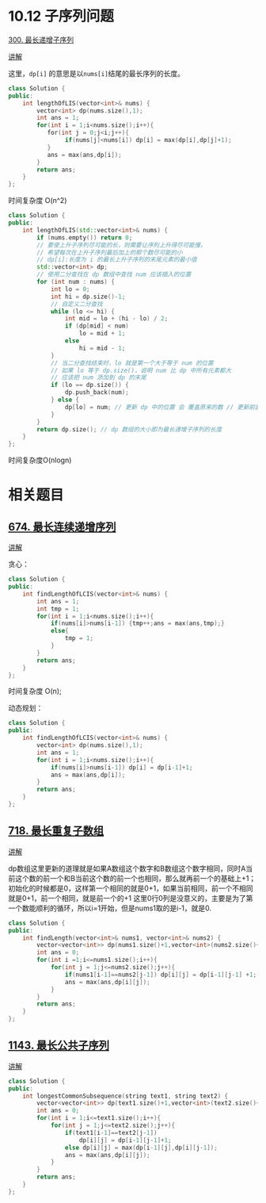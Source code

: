 # 10.12 子序列问题

[300. 最长递增子序列](https://leetcode.cn/problems/longest-increasing-subsequence/)

[讲解](https://programmercarl.com/0300.%E6%9C%80%E9%95%BF%E4%B8%8A%E5%8D%87%E5%AD%90%E5%BA%8F%E5%88%97.html#%E6%80%9D%E8%B7%AF)

这里，`dp[i]` 的意思是以`nums[i]`结尾的最长序列的长度。

```cpp
class Solution {
public:
    int lengthOfLIS(vector<int>& nums) {
        vector<int> dp(nums.size(),1);
        int ans = 1;
        for(int i = 1;i<nums.size();i++){
           for(int j = 0;j<i;j++){
                if(nums[j]<nums[i]) dp[i] = max(dp[i],dp[j]+1);
           }
           ans = max(ans,dp[i]);
        }
        return ans;
    }
};
```

时间复杂度 O(n^2)

```cpp
class Solution {
public:
    int lengthOfLIS(std::vector<int>& nums) {
        if (nums.empty()) return 0;
        // 要使上升子序列尽可能的长，则需要让序列上升得尽可能慢，
        // 希望每次在上升子序列最后加上的那个数尽可能的小
        // dp[i]:长度为 i 的最长上升子序列的末尾元素的最小值
        std::vector<int> dp; 
        // 使用二分查找在 dp 数组中查找 num 应该插入的位置
        for (int num : nums) {
            int lo = 0;
            int hi = dp.size()-1;
            // 自定义二分查找
            while (lo <= hi) {
                int mid = lo + (hi - lo) / 2;
                if (dp[mid] < num)
                    lo = mid + 1;
                else
                    hi = mid - 1;
            }
            // 当二分查找结束时，lo 就是第一个大于等于 num 的位置
            // 如果 lo 等于 dp.size()，说明 num 比 dp 中所有元素都大
            // 应该把 num 添加到 dp 的末尾
            if (lo == dp.size()) {
                dp.push_back(num); 
            } else {
                dp[lo] = num; // 更新 dp 中的位置 会 覆盖原来的数 // 更新前面的没什么影响，主要是更新最后一个数字。
            }
        }
        return dp.size(); // dp 数组的大小即为最长递增子序列的长度
    }
};
```

时间复杂度O(nlogn)
# 相关题目

## [674. 最长连续递增序列](https://leetcode.cn/problems/longest-continuous-increasing-subsequence/)

[讲解](https://programmercarl.com/0674.%E6%9C%80%E9%95%BF%E8%BF%9E%E7%BB%AD%E9%80%92%E5%A2%9E%E5%BA%8F%E5%88%97.html#%E7%AE%97%E6%B3%95%E5%85%AC%E5%BC%80%E8%AF%BE)

贪心： 

```cpp
class Solution {
public:
    int findLengthOfLCIS(vector<int>& nums) {
        int ans = 1;
        int tmp = 1;
        for(int i = 1;i<nums.size();i++){
            if(nums[i]>nums[i-1]) {tmp++;ans = max(ans,tmp);}
            else{
                tmp = 1;
            }
        }
        return ans;
    }
};
```

时间复杂度 O(n);

动态规划：

```cpp
class Solution {
public:
    int findLengthOfLCIS(vector<int>& nums) {
        vector<int> dp(nums.size(),1);
        int ans = 1;
        for(int i = 1;i<nums.size();i++){
            if(nums[i]>nums[i-1]) dp[i] = dp[i-1]+1;
            ans = max(ans,dp[i]);
        }
        return ans;
    }
};
```

## [718. 最长重复子数组](https://leetcode.cn/problems/maximum-length-of-repeated-subarray/)

[讲解](https://programmercarl.com/0718.%E6%9C%80%E9%95%BF%E9%87%8D%E5%A4%8D%E5%AD%90%E6%95%B0%E7%BB%84.html#%E7%AE%97%E6%B3%95%E5%85%AC%E5%BC%80%E8%AF%BE)

dp数组这里更新的道理就是如果A数组这个数字和B数组这个数字相同，同时A当前这个数的前一个和B当前这个数的前一个也相同，那么就再前一个的基础上+1；初始化的时候都是0，这样第一个相同的就是0+1，如果当前相同，前一个不相同就是0+1，前一个相同，就是前一个的+1
这里0行0列是没意义的，主要是为了第一个数能顺利的循环，所以i=1开始，但是nums1取的是i-1，就是0.
```cpp
class Solution {
public:
    int findLength(vector<int>& nums1, vector<int>& nums2) {
        vector<vector<int>> dp(nums1.size()+1,vector<int>(nums2.size()+1,0));
        int ans = 0;
        for(int i =1;i<=nums1.size();i++){
            for(int j = 1;j<=nums2.size();j++){
                if(nums1[i-1]==nums2[j-1]) dp[i][j] = dp[i-1][j-1] +1;
                ans = max(ans,dp[i][j]);
            }
        }
        return ans;
    }
};
```

## [1143. 最长公共子序列](https://leetcode.cn/problems/longest-common-subsequence/)

[讲解](https://programmercarl.com/1143.%E6%9C%80%E9%95%BF%E5%85%AC%E5%85%B1%E5%AD%90%E5%BA%8F%E5%88%97.html#%E6%80%9D%E8%B7%AF)

```cpp
class Solution {
public:
    int longestCommonSubsequence(string text1, string text2) {
        vector<vector<int>> dp(text1.size()+1,vector<int>(text2.size()+1,0));
        int ans = 0;
        for(int i = 1;i<=text1.size();i++){
            for(int j = 1;j<=text2.size();j++){
                if(text1[i-1]==text2[j-1])
                    dp[i][j] = dp[i-1][j-1]+1;
                else dp[i][j] = max(dp[i-1][j],dp[i][j-1]);
                ans = max(ans,dp[i][j]);
            }
        }
        return ans;
    }
};
```